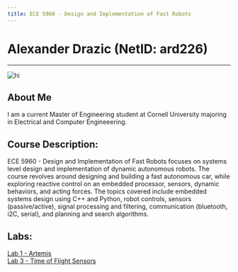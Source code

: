 ```yaml
---
title: ECE 5960 - Design and Implementation of Fast Robots
---
```

# Alexander Drazic (NetID: ard226)
---
<img src="./Images/headshot.jpeg" alt="hi" class="inline"/>

## About Me
I am a current Master of Engineering student at Cornell University majoring in Electrical and Computer Engineeering.

## Course Description:
ECE 5960 - Design and Implementation of Fast Robots focuses on systems level design and implementation of dynamic autonomous robots. The course revolves around designing and building a fast autonomous car, while exploring reactive control on an embedded processor, sensors, dynamic behaviors, and acting forces. The topics covered include embedded systems design using C++ and Python, robot controls, sensors (passive/active), signal processing and filtering, communication (bluetooth, i2C, serial), and planning and search algorithms.

## Labs:
[Lab 1 - Artemis](./Labs/Lab1.md) <br/>
[Lab 3 - Time of Flight Sensors](./Labs/Lab3.md) <br/>